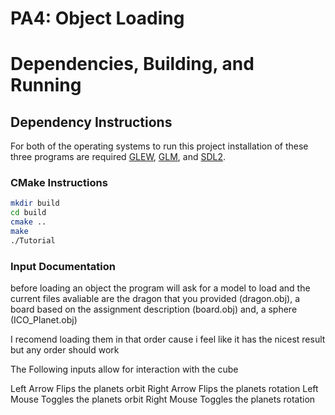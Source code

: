 # PA4: Object Loading

# Dependencies, Building, and Running

## Dependency Instructions
For both of the operating systems to run this project installation of these three programs are required [GLEW](http://glew.sourceforge.net/), [GLM](http://glm.g-truc.net/0.9.7/index.html), and [SDL2](https://wiki.libsdl.org/Tutorials).

### CMake Instructions

```bash
mkdir build
cd build
cmake ..
make
./Tutorial
```

### Input Documentation
before loading an object the program will ask for a model to load and the current files avaliable are the dragon that you provided (dragon.obj), a board based on the assignment description (board.obj) and, a sphere (ICO_Planet.obj)

I recomend loading them in that order cause i feel like it has the nicest result but any order should work

The Following inputs allow for interaction with the cube

Left Arrow Flips the planets orbit
Right Arrow Flips the planets rotation
Left Mouse Toggles the planets orbit
Right Mouse Toggles the planets rotation


